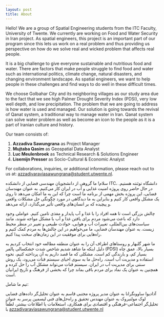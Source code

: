 ```yaml
---
layout: post
title: About
---
```


Hello! We are a group of Spatial Engineering students from the ITC Faculty, University of Twente. We currently are working on Food and Water Security in Iran project. As spatial engineers, this project is an important part of our program since this lets us work on a real problem and thus providing us perspective on how do we solve real and wicked problem that affects real people.

It is a big challenge to give everyone sustainable and nutritious food and water. There are factors that make people struggle to find food and water such as international politics, climate change, natural disasters, and changing environment landscape. As spatial engineers, we want to help people in these challenges and find ways to do well in these difficult times.

We choose Golbahar City and its neighboring villages as our study area due to the fact that we see high Palmer Drought Severity Index (PDSI), very low well depth, and low precipitation. The problem that we are going to address is how water is used and managed. Our solution is going towards the revival of Qanat system, a traditional way to manage water in Iran. Qanat system can solve water problem as well as become an icon to the people as it is a part of Iranian culture and history.

Our team consists of:
1. **Azzadiva Sawungrana** as Project Manager
2. **Mujtaba Qasim** as Geospatial Data Analyst
3. **Luc Meulenbroek** as Technical Research & Solutions Engineer
4. **Lisemijn Presser** as Socio-Cultural & Economic Analyst

For collaborations, inquiries, or additional information, please reach out to us at: azzadivaraviasawungrana@student.utwente.nl.

سلام! ما گروهی از دانشجویان مهندسی فضایی از دانشکده ITC، دانشگاه توئنته هستیم. در حال حاضر روی پروژه امنیت غذایی و آب در ایران کار می‌کنیم. به عنوان مهندسان فضایی، این پروژه بخش مهمی از برنامه ما است چرا که این به ما امکان می‌دهد تا روی یک مشکل واقعی کار کنیم و بنابراین به ما دیدگاهی در مورد چگونگی حل مشکلات واقعی و پیچیده که بر انسان‌های واقعی تأثیر می‌گذارد، ارائه می‌دهد.

چالش بزرگی است تا همه افراد را با غذا و آب پایدار و مغذی تامین کنیم. عواملی وجود دارد که باعث می‌شود مردم برای یافتن غذا و آب با مشکل مواجه شوند، مانند سیاست‌های بین‌المللی، تغییرات آب و هوایی، حوادث طبیعی و تغییر در منظر محیط زیست. به عنوان مهندسان فضایی، ما می‌خواهیم در این چالش‌ها به مردم کمک کنیم و راه‌هایی برای موفقیت در این زمان‌های سخت پیدا کنیم.

ما شهر گلبهار و روستاهای اطراف آن را به عنوان منطقه مطالعه خود انتخاب کردیم به دلیل اینکه ما شاهد شدیم شاخص شدت خشکسالی پالمر (PDSI) بسیار بالا، عمق چاه بسیار کم، و بارندگی کم است. مشکلی که ما قصد داریم به آن پرداخته کنیم، نحوه استفاده و مدیریت آب است. راه‌حل ما به سوی احیای سیستم قنات می‌رود، یک روش سنتی برای مدیریت آب در ایران. سیستم قنات می‌تواند مشکل آب را حل کرده و همچنین به عنوان یک نماد برای مردم باقی بماند چرا که بخشی از فرهنگ و تاریخ ایرانیان است.

تیم ما شامل:

آذادیوا ساوونگرانا به عنوان مدیر پروژه
مجتبی قاسم به عنوان تحلیل‌گر داده‌های فضایی
لوک مولنبروک به عنوان مهندس تحقیق و راه‌حل‌های فنی
لیسمین پرسر به عنوان تحلیل‌گر اجتماعی-فرهنگی و اقتصادی
برای همکاری، استعلامات یا اطلاعات بیشتر، لطفاً با
azzadivaraviasawungrana@student.utwente.nl